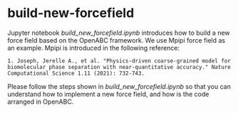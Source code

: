 # build-new-forcefield

Jupyter notebook *build_new_forcefield.ipynb* introduces how to build a new force field based on the OpenABC framework. We use Mpipi force field as an example. Mpipi is introduced in the following reference: 

    1. Joseph, Jerelle A., et al. "Physics-driven coarse-grained model for biomolecular phase separation with near-quantitative accuracy." Nature Computational Science 1.11 (2021): 732-743.

Please follow the steps shown in *build_new_forcefield.ipynb* so that you can understand how to implement a new force field, and how is the code arranged in OpenABC. 

